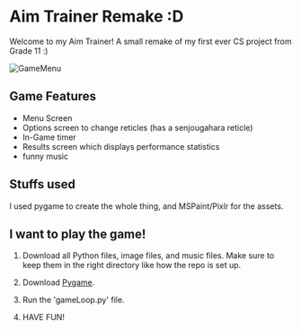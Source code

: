 # Aim Trainer Remake :D

Welcome to my Aim Trainer! A small remake of my first ever CS project from Grade 11 :)

![GameMenu](https://imgur.com/GBNTHQU.png)

## Game Features
- Menu Screen
- Options screen to change reticles (has a senjougahara reticle)
- In-Game timer
- Results screen which displays performance statistics
- funny music

## Stuffs used
I used pygame to create the whole thing, and MSPaint/Pixlr for the assets.

## I want to play the game!
1. Download all Python files, image files, and music files. Make sure to keep them in the right directory like how the repo is set up.

2. Download [Pygame](https://www.pygame.org/wiki/GettingStarted).

3. Run the 'gameLoop.py' file.

4. HAVE FUN!
